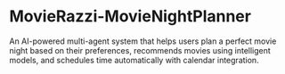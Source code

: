 # MovieRazzi-MovieNightPlanner
An AI-powered multi-agent system that helps users plan a perfect movie night based on their preferences, recommends movies using intelligent models, and schedules time automatically with calendar integration.
